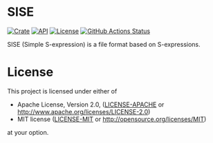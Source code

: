 # SISE

[![Crate](https://img.shields.io/crates/v/sise.svg)](https://crates.io/crates/sise)
[![API](https://docs.rs/sise/badge.svg)](https://docs.rs/sise)
[![License](https://img.shields.io/crates/l/sise.svg)](https://github.com/eduardosm/rust-sise#license)
[![GitHub Actions Status](https://github.com/eduardosm/rust-sise/workflows/CI/badge.svg)](https://github.com/eduardosm/rust-sise/actions)

SISE (Simple S-expression) is a file format based on S-expressions.

# License

This project is licensed under either of

 * Apache License, Version 2.0, ([LICENSE-APACHE](LICENSE-APACHE) or
   http://www.apache.org/licenses/LICENSE-2.0)
 * MIT license ([LICENSE-MIT](LICENSE-MIT) or
   http://opensource.org/licenses/MIT)

at your option.
